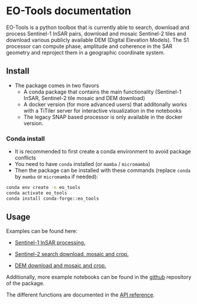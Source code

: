 # EO-Tools documentation

EO-Tools is a python toolbox that is currently able to search, download and process Sentinel-1 InSAR pairs, download and mosaic Sentinel-2 tiles and download various publicly available DEM (Digital Elevation Models). The S1 processor can compute phase, amplitude and coherence in the SAR geometry and reproject them in a geographic coordinate system. 

## Install

- The package comes in two flavors
    - A conda package that contains the main functionality (Sentinel-1 InSAR, Sentinel-2 tile mosaic and DEM download)
    - A docker version (for more advanced users) that additonally works with a TiTiler server for interactive visualization in the notebooks
    - The legacy SNAP based processor is only available in the docker version.

### Conda install

- It is recommended to first create a conda environment to avoid package conflicts
- You need to have `conda` installed (or `mamba` / `micromamba`)
- Then the package can be installed with these commands (replace `conda` by `mamba` or `micromamba` if needed):

```bash
conda env create -n eo_tools
conda activate eo_tools
conda install conda-forge::eo_tools
```

## Usage
Examples can be found here:  

- [Sentinel-1 InSAR processing.](s1-easy-tops-insar.ipynb)  

- [Sentinel-2 search download, mosaic and crop.](discover-and-process-s2.ipynb)  

- [DEM download and mosaic and crop.](download-dem.ipynb)  

Additionally, more example notebooks can be found in the [github](https://github.com/odhondt/eo_tools) repository of the package.

The different functions are documented in the [API reference](api.md).